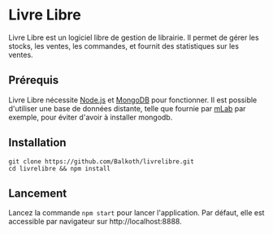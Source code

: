 # Livre Libre
Livre Libre est un logiciel libre de gestion de librairie. 
Il permet de gérer les stocks, les ventes, les commandes, et fournit des statistiques sur les ventes.

## Prérequis
Livre Libre nécessite [Node.js](https://nodejs.org) et [MongoDB](https://www.mongodb.com/) pour fonctionner. 
Il est possible d'utiliser une base de données distante, telle que fournie par [mLab](https://mlab.com/) par exemple, pour éviter d'avoir à installer mongodb.

## Installation
```
git clone https://github.com/Balkoth/livrelibre.git
cd livrelibre && npm install
```

## Lancement
Lancez la commande `npm start` pour lancer l'application. Par défaut, elle est accessible par navigateur sur http://localhost:8888.
